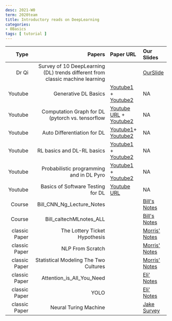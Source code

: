 ```yaml
---
desc: 2021-W0
term: 2020team
title: Introductory reads on DeepLearning 
categories:
- 0Basics
tags: [ tutorial ]
---
```




| Type | Papers | Paper URL| Our Slides | 
| -----: | -------------------------------: | :------------ | :-------------- | 
| Dr Qi | Survey of 10 DeepLearning (DL) trends different from classic machine learning  |  | [OurSlide]({{site.baseurl}}/talks2020A/Q2020-10-deepNNSurvey.pdf)  |
| Youtube | Generative DL Basics | [Youtube1](https://www.youtube.com/watch?v=5WoItGTWV54) + [Youtube2](https://www.youtube.com/watch?v=9zKuYvjFFS8) | NA | 
| Youtube | Computation Graph for DL (pytorch vs. tensorflow| [Youtube URL](https://www.youtube.com/watch?v=FJQl0ujTAGw) + [Youtube2](https://www.youtube.com/watch?v=nJyUyKN-XBQ)| NA | 
| Youtube | Auto Differentiation for DL | [Youtube1](https://www.youtube.com/watch?v=wG_nF1awSSY)+ [Youtube2](https://www.youtube.com/watch?v=ne99laPUxN4) | NA | 
| Youtube | RL basics and DL-RL basics | [Youtube1](https://www.youtube.com/watch?v=JgvyzIkgxF0) + [Youtube2](https://www.youtube.com/watch?v=ISk80iLhdfU) | NA | 
| Youtube | Probabilistic programming and in DL Pyro | [Youtube1](https://www.youtube.com/watch?v=5f-9xCuyZh4) + [Youtube2](https://www.youtube.com/watch?v=tw0cSm7TElE)| NA | 
| Youtube  | Basics of Software Testing for DL  | [Youtube URL](https://www.youtube.com/watch?v=5IFrfcVnWcI) | NA | 
| Course | Bill_CNN_Ng_Lecture_Notes |   | [Bill's Notes]({{site.baseurl}}/deep2reproduce/basics19/Bill_CNN_Ng_Lecture_Notes.pdf) | 
| Course | Bill_caltechMLnotes_ALL |   | [Bill's Notes]({{site.baseurl}}/deep2reproduce/basics19/Bill_caltechMLnotes_ALL.pdf) | 
| classic Paper | The Lottery Ticket Hypothesis |   | [Morris' Notes]({{site.baseurl}}/deep2reproduce/basics19/Morris-2019-12-01TheLotteryTicketHypothesis.pdf) | 
| classic Paper | NLP From Scratch |   | [Morris' Notes]({{site.baseurl}}/deep2reproduce/basics19/Morris-2020-02-09NLPFromScratch.pdf) | 
| classic Paper | Statistical Modeling The Two Cultures |   | [Morris' Notes]({{site.baseurl}}/deep2reproduce/basics19/Morris-2020-03-01StatisticalModelingTheTwoCultures.pdf) | 
| classic Paper | Attention_is_All_You_Need |   | [Eli' Notes]({{site.baseurl}}/deep2reproduce/basics19/Eli-Attention_is_All_You_Need.pdf) | 
| classic Paper | YOLO |   | [Eli' Notes]({{site.baseurl}}/deep2reproduce/basics19/Eli-YOLO.pdf) | 
| classic Paper | Neural Turing Machine| | [Jake Survey]({{site.baseurl}}/talks-A2020A/Jake_NeuralTuringMachines.pdf) |

